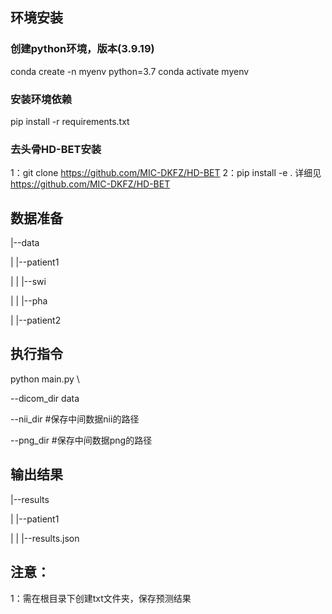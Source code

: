 ## 环境安装

### 创建python环境，版本(3.9.19)
conda create -n myenv python=3.7
conda activate myenv 

### 安装环境依赖
pip install -r requirements.txt

### 去头骨HD-BET安装
1：git clone https://github.com/MIC-DKFZ/HD-BET
2：pip install -e .
详细见 https://github.com/MIC-DKFZ/HD-BET


## 数据准备

|--data

|   |--patient1

|    |    |--swi

|    |    |--pha

|    |--patient2



## 执行指令

python main.py \

--dicom_dir data

--nii_dir  #保存中间数据nii的路径

--png_dir #保存中间数据png的路径



## 输出结果

|--results

|   |--patient1

|   |   |--results.json

## 注意：
1：需在根目录下创建txt文件夹，保存预测结果